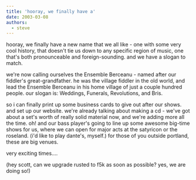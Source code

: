 ```yaml
---
title: 'hooray, we finally have a'
date: 2003-03-08
authors:
  - steve
---
```


hooray, we finally have a new name that we all like - one with some very cool history, that doesn't tie us down to any specific region of music, one that's both pronounceable and foreign-sounding. and we have a slogan to match.

we're now calling ourselves the Ensemble Berceanu - named after our fiddler's great-grandfather. he was the village fiddler in the old world, and lead the Ensemble Berceanu in his home village of just a couple hundred people. our slogan is: Weddings, Funerals, Revolutions, and Bris.

so i can finally print up some business cards to give out after our shows. and set up our website. we're already talking about making a cd - we've got about a set's worth of really solid material now, and we're adding more all the time. oh! and our bass player's going to line up some awesome big-time shows for us, where we can open for major acts at the satyricon or the roseland. (i'd like to play dante's, myself.) for those of you outside portland, these are big venues.

very exciting times....

(hey scott, can we upgrade rusted to f5k as soon as possible? yes, we are doing so!)
